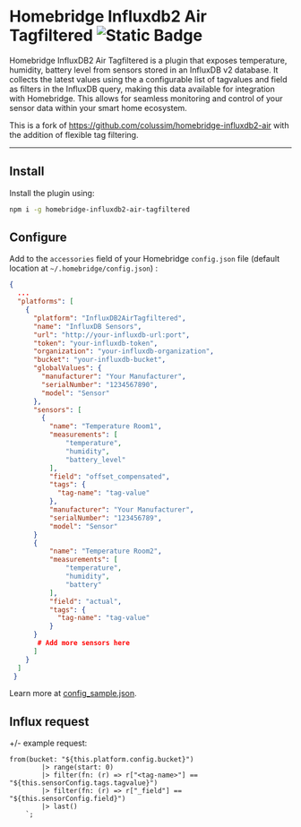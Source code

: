
# Homebridge Influxdb2 Air Tagfiltered ![Static Badge](https://img.shields.io/badge/npm-v9-blue:)




Homebridge InfluxDB2 Air Tagfiltered is a plugin that exposes temperature, humidity, battery level from sensors stored in an InfluxDB v2 database. It collects the latest values using the a configurable list of tagvalues and field as filters in the InfluxDB query, making this data available for integration with Homebridge. This allows for seamless monitoring and control of your sensor data within your smart home ecosystem.

This is a fork of https://github.com/colussim/homebridge-influxdb2-air with the addition of flexible tag filtering.

---

## Install

Install the plugin using:

```bash
npm i -g homebridge-influxdb2-air-tagfiltered
```

## Configure

Add to the `accessories` field of your Homebridge `config.json` file (default location at `~/.homebridge/config.json`) :

```json
{
  ...
  "platforms": [
    {
      "platform": "InfluxDB2AirTagfiltered",
      "name": "InfluxDB Sensors",
      "url": "http://your-influxdb-url:port",
      "token": "your-influxdb-token",
      "organization": "your-influxdb-organization",
      "bucket": "your-influxdb-bucket",
      "globalValues": {
        "manufacturer": "Your Manufacturer",
        "serialNumber": "1234567890",
        "model": "Sensor"
      },
      "sensors": [
        {
          "name": "Temperature Room1",
          "measurements": [
              "temperature",
              "humidity",
              "battery_level"
          ],
          "field": "offset_compensated",
          "tags": {
            "tag-name": "tag-value"
          },
          "manufacturer": "Your Manufacturer",
          "serialNumber": "123456789",
          "model": "Sensor"
      }
      {
          "name": "Temperature Room2",
          "measurements": [
              "temperature",
              "humidity",
              "battery"
          ],
          "field": "actual",
          "tags": {
            "tag-name": "tag-value"
          }
      }
       # Add more sensors here 
      ]
    }
  ]
 } 
```
Learn more at [config_sample.json](./config_sample.json).

## Influx request

+/- example request:
```
from(bucket: "${this.platform.config.bucket}")
        |> range(start: 0)
        |> filter(fn: (r) => r["<tag-name>"] == "${this.sensorConfig.tags.tagvalue}")
        |> filter(fn: (r) => r["_field"] == "${this.sensorConfig.field}")
        |> last()
    `;
```